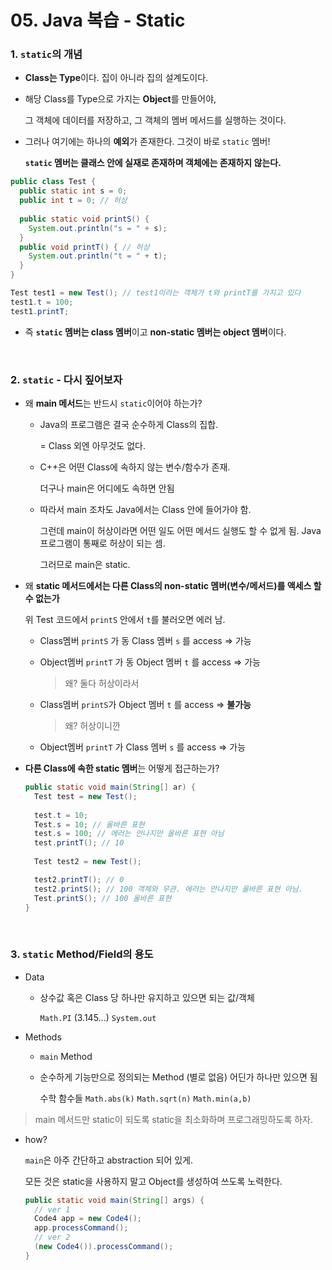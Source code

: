 # 05. Java 복습 - Static

### 1. `static`의 개념

- **Class는 Type**이다. 집이 아니라 집의 설계도이다.

- 해당 Class를 Type으로 가지는 **Object**를 만들어야, 

  그 객체에 데이터를 저장하고, 그 객체의 멤버 메서드를 실행하는 것이다.

- 그러나 여기에는 하나의 **예외**가 존재한다. 그것이 바로 `static` 멤버!

  **`static` 멤버는 클래스 안에 실재로 존재하며 객체에는 존재하지 않는다.**

```java
public class Test {
  public static int s = 0;
  public int t = 0; // 허상
  
  public static void printS() {
    System.out.println("s = " + s);
  }
  public void printT() { // 허상
    System.out.println("t = " + t);
  }
}

Test test1 = new Test(); // test1이라는 객체가 t와 printT를 가지고 있다
test1.t = 100;
test1.printT;
```

- 즉 **`static` 멤버는 class 멤버**이고 **non-static 멤버는 object 멤버**이다.

<br>



### 2. `static` - 다시 짚어보자

- 왜 **main 메서드**는 반드시 `static`이어야 하는가?

  - Java의 프로그램은 결국 순수하게 Class의 집합. 

    = Class 외엔 아무것도 없다.

  - C++은 어떤 Class에 속하지 않는 변수/함수가 존재. 

    더구나 main은 어디에도 속하면 안됨

  - 따라서 main 조차도 Java에서는 Class 안에 들어가야 함.

    그런데 main이 허상이라면 어떤 일도 어떤 메서드 실행도 할 수 없게 됨. Java 프로그램이 통째로 허상이 되는 셈.

    그러므로 main은 static.

- 왜 **static 메서드에서는 다른 Class의 non-static 멤버(변수/메서드)를 액세스 할 수 없는가**

  위 Test 코드에서 `printS` 안에서 `t`를 불러오면 에러 남.

  - Class멤버 `printS` 가 동 Class 멤버 `s` 를 access => 가능

  - Object멤버 `printT` 가 동 Object 멤버 `t` 를 access => 가능 

    > 왜? 둘다 허상이라서

  - Class멤버 `printS`가 Object 멤버 `t` 를 access => **불가능**

    > 왜? 허상이니깐

  - Object멤버 `printT` 가 Class 멤버 `s` 를 access => 가능

- **다른 Class에 속한 static 멤버**는 어떻게 접근하는가?

  ```java
  public static void main(String[] ar) {
    Test test = new Test();
   
    test.t = 10;
    Test.s = 10; // 올바른 표현
    test.s = 100; // 에러는 안나지만 올바른 표현 아님
    test.printT(); // 10
    
    Test test2 = new Test();

    test2.printT(); // 0
    test2.printS(); // 100 객체와 무관. 에러는 안나지만 올바른 표현 아님.
    Test.printS(); // 100 올바른 표현
  }
  ```

<br>



### 3. `static` Method/Field의 용도

- Data

  - 상수값 혹은 Class 당 하나만 유지하고 있으면 되는 값/객체

    `Math.PI` (3.145…) `System.out`

- Methods

  - `main` Method

  - 순수하게 기능만으로 정의되는 Method (별로 없음) 어딘가 하나만 있으면 됨

    수학 함수들 `Math.abs(k)` `Math.sqrt(n)` `Math.min(a,b)`

> main 메서드만 static이 되도록 static을 최소화하며 프로그래밍하도록 하자.

- how?

  `main`은 아주 간단하고 abstraction 되어 있게.

  모든 것은 static을 사용하지 말고 Object를 생성하여 쓰도록 노력한다.

  ```java
  public static void main(String[] args) {
    // ver 1
    Code4 app = new Code4();
    app.processCommand();
    // ver 2
    (new Code4()).processCommand();
  }
  ```

<br>